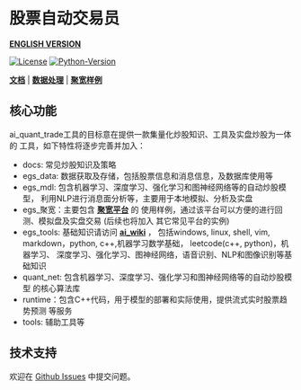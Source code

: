 # 股票自动交易员  

[**ENGLISH VERSION**](https://github.com/charliedream1/ai_quant_trade/blob/master/README_EN.md)

[![License](https://img.shields.io/badge/License-Apache%202.0-brightgreen.svg)](https://opensource.org/licenses/Apache-2.0)
[![Python-Version](https://img.shields.io/badge/Python-3.8-brightgreen)](https://github.com/wenet-e2e/wenet)

[**文档**](https://github.com/charliedream1/ai_quant_trade/tree/master/docs)
| [**数据处理**](https://github.com/charliedream1/ai_quant_trade/tree/master/egs_data)
| [**聚宽样例**](https://github.com/charliedream1/ai_quant_trade/tree/master/egs_%E8%81%9A%E5%AE%BD)

## 核心功能
ai_quant_trade工具的目标意在提供一款集量化炒股知识、工具及实盘炒股为一体的
工具，如下特性将逐步完善并加入：

* docs: 常见炒股知识及策略
* egs_data: 数据获取及存储，包括股票信息和消息信息，及数据库使用等
* egs_mdl: 包含机器学习、深度学习、强化学习和图神经网络等的自动炒股模型，
    利用NLP进行消息面分析等，主要用于本地模拟、分析及实盘
* egs_聚宽：主要包含 [**聚宽平台**](https://www.joinquant.com/) 的
    使用样例，通过该平台可以方便的进行回测、模拟盘及实盘交易 (后续也将加入
    其它常见平台的实例)
* egs_tools: 基础知识请访问 [**ai_wiki**](https://github.com/charliedream1/ai_wiki) ，
    包括windows, linux, shell, vim, 
    markdown，python, c++,机器学习数学基础，
    leetcode(c++, python)，机器学习、
    深度学习、强化学习、图神经网络，语音识别、NLP和图像识别等基础知识
* quant_net: 包含机器学习、深度学习、强化学习和图神经网络等的自动炒股模型
    的核心算法库
* runtime：包含C++代码，用于模型的部署和实际使用，提供流式实时股票趋势预测
    等服务
* tools: 辅助工具等

## 技术支持

欢迎在 [Github Issues](https://github.com/charliedream1/ai_quant_trade/issues) 中提交问题。